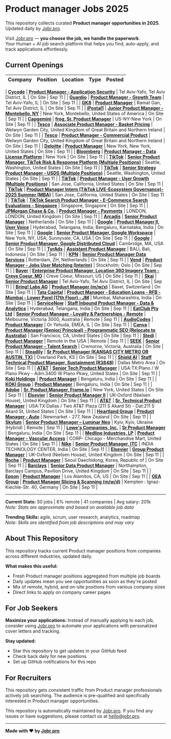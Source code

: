 # Product manager Jobs 2025

This repository collects curated **Product manager opportunities in 2025**.  
Updated daily by [Jobr.pro](https://jobr.pro?utm_source=github&utm_medium=repo&utm_campaign=github-product-management-jobs).

Visit [Jobr.pro](https://jobr.pro?utm_source=github&utm_medium=repo&utm_campaign=github-product-management-jobs) — **you choose the job, we handle the paperwork**.  
Your Human + AI job search platform that helps you find, auto-apply, and track applications effortlessly.

## Current Openings

| Company | Position | Location | Type | Posted |
| ------- | -------- | -------- | ---- | ------ |

| **[Cycode](https://cycode.com/)** | **[Product Manager - Application Security](https://cycode.com/careers/position/?pos_title=product-manager---application-security&pos_id=3B.C50)** | Tel Aviv-Yafo, Tel Aviv District, IL | On Site | Sep 11 |
| **[Guardio](https://guard.io/)** | **[Product Manager - Growth Team](https://www.comeet.com/jobs/guardio/57.000/product-manager---growth-team/9D.C56)** | Tel Aviv-Yafo, IL | On Site | Sep 11 |
| **[GK8](https://www.gk8.io/)** | **[Product Manager](https://www.comeet.com/jobs/gk8bygalaxy/E8.000/product-manager/5D.C5C)** | Ramat Gan, Tel Aviv District, IL | On Site | Sep 11 |
| **[iPostal1](https://ipostal1.com/)** | **[Junior Product Manager - Montebello, NY](https://uszoom.freshteam.com/jobs/dyhDdU1vvG4T/junior-product-manager-montebello-ny)** | New York, Montebello, United States of America | On Site | Sep 11 |
| **[Capgemini](https://www.capgemini.com/)** | **[frog, Sr. Product Manager](https://capgemini.taleo.net/careersection/1/jobdetail.ftl?job=078957)** | US-NY-New York | On Site | Sep 11 |
| **[Tesco](https://www.tesco.com/)** | **[Associate Product Manager - Basket Pricing](https://careers.tesco.com/en_GB/careersmarketplace/JobDetail/Associate-Product-Manager-Basket-Pricing/147206)** | Welwyn Garden City, United Kingdom of Great Britain and Northern Ireland | On Site | Sep 11 |
| **[Tesco](https://www.tesco.com/)** | **[Product Manager - Commercial Product](https://careers.tesco.com/en_GB/careersmarketplace/JobDetail/Product-Manager-Commercial-Product/146404)** | Welwyn Garden City, United Kingdom of Great Britain and Northern Ireland | On Site | Sep 11 |
| **[Deloitte](https://www.deloitte.com/)** | **[Product Manager](https://apply.deloitte.com/en_US/careers/JobDetail/Product-Manager/311683)** | New York, New York, United States | On Site | Sep 11 |
| **[Bloomberg](https://www.bloomberg.com/)** | **[Product Manager - Data License Platform](https://bloomberg.avature.net/careers/JobDetail/Product-Manager-Data-License-Platform/14429)** | New York | On Site | Sep 11 |
| **[TikTok](https://www.tiktok.com/)** | **[Senior Product Manager, TikTok Risk & Response Platform (Multiple Positions)](https://lifeattiktok.com/search/7547822594575026450)** | Seattle, Washington, United States | On Site | Sep 11 |
| **[TikTok](https://www.tiktok.com/)** | **[Senior Strategy Product Manager - USDS (Multiple Positions)](https://lifeattiktok.com/search/7547888437722958088)** | Seattle, Washington, United States | On Site | Sep 11 |
| **[TikTok](https://www.tiktok.com/)** | **[Product Manager - User Growth (Multiple Positions)](https://lifeattiktok.com/search/7547881316184803591)** | San Jose, California, United States | On Site | Sep 11 |
| **[TikTok](https://www.tiktok.com/)** | **[Product Manager Intern (TikTok LIVE-Ecosystem Governance)- 2025 Summer (MBA)](https://lifeattiktok.com/search/7479124922725157127)** | San Jose, California, United States | On Site | Sep 11 |
| **[TikTok](https://www.tiktok.com/)** | **[TikTok Search Product Manager - E-Commerce Search Evaluations - Singapore](https://lifeattiktok.com/search/7481121067584227592)** | Singapore, Singapore | On Site | Sep 11 |
| **[JPMorgan Chase & Co.](https://www.jpmorganchase.com/)** | **[Product Manager - Payments](https://jpmc.fa.oraclecloud.com/hcmUI/CandidateExperience/en/sites/jobsearch/job/210666213)** | LONDON, LONDON, United Kingdom | On Site | Sep 11 |
| **[Arcadis](https://www.arcadis.com/)** | **[Senior Product Manager](https://ebcs.fa.em2.oraclecloud.com/hcmUI/CandidateExperience/en/sites/jobsearch/job/34289)** | Netherlands | On Site | Sep 11 |
| **[Google](https://www.google.com/)** | **[Product Manager II, User Voice](https://www.google.com/about/careers/applications/jobs/results/79828623678153414-product-manager-ii-user-voice)** | Hyderabad, Telangana, India; Bengaluru, Karnataka, India | On Site | Sep 11 |
| **[Google](https://www.google.com/)** | **[Senior Product Manager, Google Workspace](https://www.google.com/about/careers/applications/jobs/results/81816154154115782-senior-product-manager-google-workspace)** | New York, NY, USA; Sunnyvale, CA, USA | On Site | Sep 11 |
| **[Google](https://www.google.com/)** | **[Senior Product Manager, Google Distributed Cloud](https://www.google.com/about/careers/applications/jobs/results/85295678959297222-senior-product-manager-google-distributed-cloud)** | Cambridge, MA, USA | On Site | Sep 11 |
| **[TyrAds](https://tyrads.com/)** | **[Assistant Product Manager](https://tyrads.freshteam.com/jobs/M4xqO9qcVOnJ/assistant-product-manager)** | BALI, Bali, Indonesia | On Site | Sep 11 |
| **[KPN](https://www.kpn.com)** | **[Senior Product Manager Data Services](https://jobs.smartrecruiters.com/KPN/744000081278055-senior-product-manager-data-services)** | Rotterdam, ZH, Netherlands | On Site | Sep 11 |
| **[Vend](https://vend.com)** | **[Product Manager - Jobs User Matching (Interim)](https://emp.jobylon.com/jobs/307328-vend-product-manager-jobs-user-matching-interim/)** | Stockholm; Oslo | On Site | Sep 11 |
| **[Bayer](https://www.bayer.com/)** | **[Enterprise Product Manager, Location 360 Imagery Team - Creve Coeur, MO](https://jobs.bayer.com/job/Creve-Coeur-Enterprise-Product-Manager%2C-Location-360-Imagery-Team-Creve-Coeur%2C-MO-Miss/1246266401/)** | Creve Coeur, Missouri, US | On Site | Sep 11 |
| **[Skai](https://skai.io/)** | **[Senior Product Manager](https://skai.io/company/careers/tel-aviv-israel/senior-product-manager/)** | Tel Aviv-Yafo, Tel Aviv District, IL | On Site | Sep 11 |
| **[Bring! Labs AG](https://www.getbring.com)** | **[Product Manager (m/w/x)](https://join.com/companies/bring/14839547-product-manager-m-w-x)** | Basel, Switzerland | On Site | Sep 11 |
| **[Tata Capital](https://www.tatacapital.com/)** | **[Product Manager - Education Loans - RFB - Mumbai - Lower Parel (17th Floor) - JM](https://eofh.fa.em2.oraclecloud.com/hcmUI/CandidateExperience/en/sites/jobsearch/job/25856)** | Mumbai, Maharashtra, India | On Site | Sep 11 |
| **[ServiceNow](https://www.servicenow.com)** | **[Staff Inbound Product Manager - Data & Analytics](https://jobs.smartrecruiters.com/ServiceNow/744000081238385-staff-inbound-product-manager-data-analytics)** | Hyderabad, Telangana, India | On Site | Sep 11 |
| **[EatClub Pty Ltd](https://eatclub.com/)** | **[Senior Product Manager - Loyalty & Partnerships - Remote](https://employmenthero.com/jobs/jobs/eatclub-pty-ltd-senior-product-manager-loyalty-partnerships-remote-9ido3/)** | Melbourne, Victoria 3000, Australia | Remote | Sep 11 |
| **[AudioCodes](https://www.audiocodes.com/)** | **[Product Manager](https://www.comeet.com/jobs/audiocodes/85.004/product-manager/DC.C56)** | Or Yehuda, EMEA, IL | On Site | Sep 11 |
| **[Canva](https://www.canva.com)** | **[Product Manager (Senior/ Principal) - Programmatic SEO (Relocate to Australia)](https://jobs.smartrecruiters.com/Canva/6000000000575308-product-manager-senior-principal-programmatic-seo-relocate-to-australia-)** | San Francisco, CA, United States | On Site | Sep 11 |
| **[Stedi](https://www.stedi.com/)** | **[Product Manager](https://jobs.ashbyhq.com/stedi/3ca357f6-f121-4f2a-9ac4-a03e6270523f)** | Remote in the USA | Remote | Sep 11 |
| **[SEEK](https://www.seek.com.au)** | **[Senior Product Manager - Talent Search](https://jobs.smartrecruiters.com/SEEK/744000081149211-senior-product-manager-talent-search)** | Cremorne, Victoria, Australia | On Site | Sep 11 |
| **[Steadily](https://steadily.com)** | **[Sr Product Manager (KANSAS CITY METRO OR AUSTIN, TX)](https://jobs.ashbyhq.com/steadily/6e02807c-8cf4-4b2e-af52-e07ba4992a5c)** | Overland Park, KS | On Site | Sep 11 |
| **[Shield AI](https://shield.ai/)** | **[Staff Technical Product Manager, Sustainment (R3848)](https://jobs.lever.co/shieldai/1d9a3fed-5b9e-4038-a87a-eddba141b067)** | Dallas Metro Area | On Site | Sep 11 |
| **[AT&T](https://www.att.com/)** | **[Senior Tech Product Manager](https://att.wd1.myworkdayjobs.com/en-US/ATTGeneral/job/Plano-Texas/Senior-Tech-Product-Manager_R-79651)** | USA:TX:Plano / W Plano Pkwy - Adm:3400 W Plano Pkwy, United States | On Site | Sep 11 |
| **[Koki Holdings](https://metabo.com/)** | **[Product Manager](https://metabo.wd3.myworkdayjobs.com/en-US/metabocareers/job/Bengaluru/Product-Manager_JR_1001702-1)** | Bengaluru, India | On Site | Sep 11 |
| **[KOKI Group](https://www.koki.com/)** | **[Product Manager](https://metabo.wd3.myworkdayjobs.com/en-US/kokicareers/job/Bengaluru/Product-Manager_JR_1001702)** | Bengaluru, India | On Site | Sep 11 |
| **[Adobe](https://www.adobe.com/)** | **[Sr. Product Manager, Frame.io](https://adobe.wd5.myworkdayjobs.com/en-US/external_experienced/job/New-York/Sr-Product-Manager--Frameio_R159033)** | New York, United States | On Site | Sep 11 |
| **[Elsevier](https://www.elsevier.com/)** | **[Senior Product Manager II](https://relx.wd3.myworkdayjobs.com/en-US/ElsevierJobs/job/Oxford/Senior-Product-Manager-II_R101155)** | UK-Oxford (Nielsen House), United Kingdom | On Site | Sep 11 |
| **[AT&T](https://www.att.com/)** | **[Sr. Technical Product Manager](https://att.wd1.myworkdayjobs.com/en-US/ATTGeneral/job/USATXDallas--Two-ATT-Plaza-211-S-Akard-St---Dat211-S-Akard-St/Sr-Tech-Product-Manager_R-61180)** | USA:TX:Dallas / Two AT&T Plaza (211 S Akard St) - Dat:211 S Akard St, United States | On Site | Sep 11 |
| **[Heartland Group](https://www.heartland.co.nz/)** | **[Product Manager - Auto](https://heartland.wd3.myworkdayjobs.com/en-US/External/job/Newmarket---277/Product-Manager---Auto_JR100252-1)** | Newmarket - 277, New Zealand | On Site | Sep 11 |
| **[Skylum](https://skylum.com/)** | **[Senior Product Manager – Luminar Neo](https://skylum.bamboohr.com/careers/194)** | Kyiv, Kyiv, Ukraine (Hybrid) | Remote | Sep 11 |
| **[Lowe's Companies, Inc.](https://www.lowes.com/)** | **[Sr Product Manager](https://lowes.wd5.myworkdayjobs.com/en-US/LWS_External_CS/job/Bengaluru/Senior-Product-Manager-FinanceTech_JR-02217979-1)** | Bengaluru, India | On Site | Sep 11 |
| **[Medline Industries, LP](https://www.medline.com/)** | **[Product Manager - Vascular Access](https://medline.wd5.myworkdayjobs.com/en-US/Medline/job/Chicago-Illinois/Product-Manager---Vascular-Access_R2514829-1)** | CORP- Chicago - Merchandise Mart, United States | On Site | Sep 11 |
| **[Nike](https://www.nike.com/)** | **[Senior Product Manager, ITC](https://nike.wd1.myworkdayjobs.com/en-US/nke/job/Karnataka-India/Senior-Technical-Product-Management-Analyst-Specialist_R-65073)** | INDIA TECHNOLOGY CENTER, India | On Site | Sep 11 |
| **[Elsevier](https://www.elsevier.com/)** | **[Group Product Manager](https://relx.wd3.myworkdayjobs.com/en-US/ElsevierJobs/job/Oxford/Group-Product-Manager_R101156)** | UK-Oxford (Nielsen House), United Kingdom | On Site | Sep 11 |
| **[Roche](https://www.roche.com/)** | **[Product Manager](https://roche.wd3.myworkdayjobs.com/en-US/roche-ext/job/Seoul/Product-Manager_202507-118982)** | Seoul Daechidong, Korea, Republic of | On Site | Sep 11 |
| **[Barclays](https://home.barclays/)** | **[Senior Data Product Manager](https://barclays.wd3.myworkdayjobs.com/en-US/External_Career_Site_Barclays/job/Northampton-Barclays-Campus-Pavilion-Drive/Senior-Data-Product-Manager_JR-0000004487)** | Northampton, Barclays Campus, Pavilion Drive, United Kingdom | On Site | Sep 11 |
| **[Epson](https://www.epson.com)** | **[Product Manager](https://jobs.epson.com/job/Los-Alamitos-Product-Manager-CA/1325188300/)** | Los Alamitos, CA, US | On Site | Sep 11 |
| **[GEA Group](https://www.gea.com/)** | **[Product Manager Slicing & Scanning (m/w/d)](https://gea.wd3.myworkdayjobs.com/en-US/equest/job/Kempten/Product-Manager-Slicing---Scanning--m-w-d-_JR-0032968)** | Kempten : Ignaz-Kiechle-Str. 40, Germany | On Site | Sep 11 |

---

**Current Stats:** 50 jobs | 6% remote | 41 companies | Avg salary: 201k  
_Note: Stats are approximate and based on available job data_

**Trending Skills:** agile, scrum, user research, analytics, roadmap  
_Note: Skills are identified from job descriptions and may vary_

## About This Repository

This repository tracks current Product manager positions from companies across different industries, updated daily.

**What makes this useful:**

- Fresh Product manager positions aggregated from multiple job boards
- Daily updates mean you see opportunities as soon as they're posted
- Mix of remote, hybrid, and on-site positions from various company sizes
- Direct links to apply on company career pages

## For Job Seekers

**Maximize your applications:** Instead of manually applying to each job, consider using [Jobr.pro](https://jobr.pro?utm_source=github&utm_medium=repo&utm_campaign=github-product-management-jobs) to automate your applications with personalized cover letters and tracking.

**Stay updated:**

- Star this repository to get updates in your GitHub feed
- Check back daily for new positions
- Set up GitHub notifications for this repo

## For Recruiters

This repository gets consistent traffic from Product manager professionals actively job searching. The audience is pre-qualified and specifically interested in Product manager opportunities.

This repository is automatically maintained by [Jobr.pro](https://jobr.pro?utm_source=github&utm_medium=repo&utm_campaign=github-product-management-jobs). If you find any issues or have suggestions, please contact us at hello@jobr.pro.

---

**Made with ❤️ by [Jobr.pro](https://jobr.pro?utm_source=github&utm_medium=repo&utm_campaign=github-product-management-jobs)**
